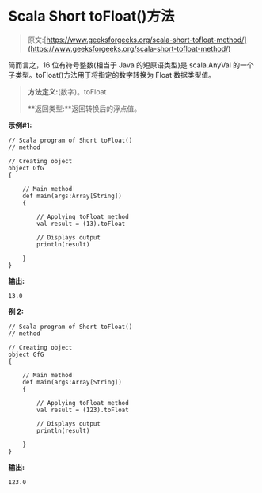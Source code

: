 # Scala Short toFloat()方法

> 原文:[https://www.geeksforgeeks.org/scala-short-tofloat-method/](https://www.geeksforgeeks.org/scala-short-tofloat-method/)

简而言之，16 位有符号整数(相当于 Java 的短原语类型)是 scala.AnyVal 的一个子类型。toFloat()方法用于将指定的数字转换为 Float 数据类型值。

> **方法定义:**(数字)。toFloat
> 
> **返回类型:**返回转换后的浮点值。

**示例#1:**

```
// Scala program of Short toFloat() 
// method 

// Creating object 
object GfG 
{ 

    // Main method 
    def main(args:Array[String]) 
    { 

        // Applying toFloat method 
        val result = (13).toFloat

        // Displays output 
        println(result) 

    } 
} 
```

**输出:**

```
13.0

```

**例 2:**

```
// Scala program of Short toFloat() 
// method 

// Creating object 
object GfG 
{ 

    // Main method 
    def main(args:Array[String]) 
    { 

        // Applying toFloat method 
        val result = (123).toFloat

        // Displays output 
        println(result) 

    } 
} 
```

**输出:**

```
123.0

```